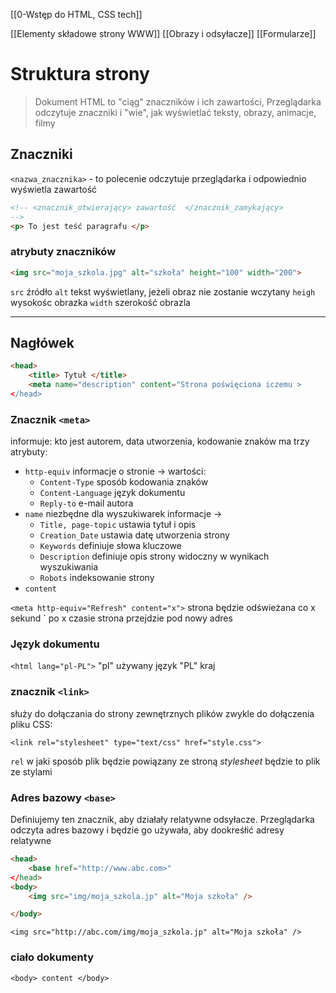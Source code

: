 [[0-Wstęp do HTML, CSS tech]]


[[Elementy składowe strony WWW]]
[[Obrazy i odsyłacze]]
[[Formularze]]


# Struktura strony

>Dokument HTML to "ciąg" znaczników i ich zawartości,
Przeglądarka odczytuje znaczniki i "wie", jak wyświetlać teksty, obrazy, animacje, filmy

## Znaczniki
`<nazwa_znacznika>` - to polecenie odczytuje przeglądarka i odpowiednio wyświetla zawartość

```HTML
<!-- <znacznik_otwierający> zawartość  </znacznik_zamykający> 
-->
<p> To jest teść paragrafu </p>

```
### atrybuty znaczników
```HTML
<img src="moja_szkola.jpg" alt="szkoła" height="100" width="200">

```
`src` źródło
`alt` tekst wyświetlany, jeżeli obraz nie zostanie wczytany
`heigh` wysokośc obrazka
`width` szerokość obrazla

---

## Nagłówek
```html
<head> 
	<title> Tytuł </title>
	<meta name="description" content="Strona poświęciona iczemu >
</head>
```

### Znacznik `<meta>`
informuje: kto jest autorem, data utworzenia, kodowanie znaków
ma trzy atrybuty:
- `http-equiv`   informacje o stronie -> wartości:
	- `Content-Type` sposób kodowania znaków
	- `Content-Language` język dokumentu
	-  `Reply-to` e-mail autora
- `name` niezbędne dla wyszukiwarek informacje ->
	- `Title, page-topic` ustawia tytuł i  opis
	- `Creation_Date` ustawia datę utworzenia strony
	- `Keywords` definiuje słowa kluczowe
	- `Description` definiuje opis strony widoczny w wynikach wyszukiwania
	- `Robots` indeksowanie strony 
- `content`

`<meta http-equiv="Refresh" content="x">` strona będzie odświeżana co x sekund
`<meta http-equive="refresh" content="x; url=adres"> po x czasie strona przejdzie pod nowy adres

### Język dokumentu
`<html lang="pl-PL">` "pl" używany język "PL" kraj

### znacznik `<link>`
służy do dołączania do strony zewnętrznych plików
zwykle do dołączenia pliku CSS:

`<link rel="stylesheet" type="text/css" href="style.css">`

`rel` w jaki sposób plik będzie powiązany ze stroną
_stylesheet_ będzie to plik ze stylami


### Adres bazowy `<base>`
Definiujemy ten znacznik, aby działały relatywne odsyłacze.
Przeglądarka odczyta adres bazowy i będzie go używała, aby dookreśłić adresy relatywne

```html
<head> 
	<base href="http://www.abc.com>"
</head>
<body>
	<img src="img/moja_szkola.jp" alt="Moja szkoła" />

</body>

```

	<img src="http://abc.com/img/moja_szkola.jp" alt="Moja szkoła" />

### ciało dokumenty
`<body> content </body>`














